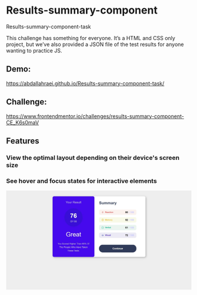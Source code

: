 # Results-summary-component

Results-summary-component-task

This challenge has something for everyone. It’s a HTML and CSS only project, but we’ve also provided a JSON file of the test results for anyone wanting to practice JS.

## Demo: 
https://abdallahraei.github.io/Results-summary-component-task/

## Challenge:
https://www.frontendmentor.io/challenges/results-summary-component-CE_K6s0maV

## Features

### View the optimal layout depending on their device's screen size
### See hover and focus states for interactive elements

![Getting Started](./design/desktop-preview.jpg)
